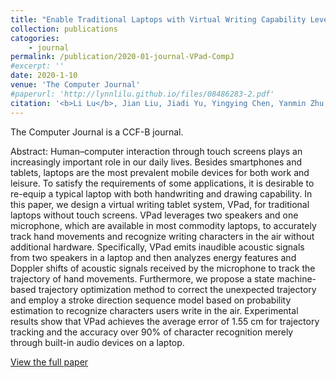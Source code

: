 ```yaml
---
title: "Enable Traditional Laptops with Virtual Writing Capability Leveraging Acoustic Signals"
collection: publications
catogories: 
    - journal
permalink: /publication/2020-01-journal-VPad-CompJ
#excerpt: ''
date: 2020-1-10
venue: 'The Computer Journal'
#paperurl: 'http://lynnlilu.github.io/files/08486283-2.pdf'
citation: '<b>Li Lu</b>, Jian Liu, Jiadi Yu, Yingying Chen, Yanmin Zhu, Linghe Kong, Minglu Li. &quot;Enable Traditional Laptops with Virtual Writing Capability Leveraging Acoustic Signals.&quot; <i>The Computer Journal</i>. Advanced Article. 2019. doi: 10.1093/comjnl/bxz153.'
---
```


The Computer Journal is a CCF-B journal. 

Abstract: Human–computer interaction through touch screens plays an increasingly important role in our daily lives. Besides smartphones and tablets, laptops are the most prevalent mobile devices for both work and leisure. To satisfy the requirements of some applications, it is desirable to re-equip a typical laptop with both handwriting and drawing capability. In this paper, we design a virtual writing tablet system, VPad, for traditional laptops without touch screens. VPad leverages two speakers and one microphone, which are available in most commodity laptops, to accurately track hand movements and recognize writing characters in the air without additional hardware. Specifically, VPad emits inaudible acoustic signals from two speakers in a laptop and then analyzes energy features and Doppler shifts of acoustic signals received by the microphone to track the trajectory of hand movements. Furthermore, we propose a state machine-based trajectory optimization method to correct the unexpected trajectory and employ a stroke direction sequence model based on probability estimation to recognize characters users write in the air. Experimental results show that VPad achieves the average error of 1.55 cm for trajectory tracking and the accuracy over 90% of character recognition merely through built-in audio devices on a laptop.

[View the full paper](https://academic.oup.com/comjnl/advance-article/doi/10.1093/comjnl/bxz153/5699819?guestAccessKey=b9495b9b-800e-47db-a543-86d86b439ace)

